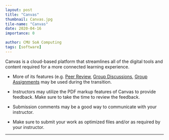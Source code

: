 ```yaml
---
layout: post
title: "Canvas"
thumbnail: Canvas.jpg
tile-name: "Canvas"
date: 2020-04-16
importance: 0

author: CMU SoA Computing
tags: [software]
---
```


Canvas is a cloud-based platform that streamlines all of the digital tools and content required for a more connected learning experience.

- More of its features (e.g. [Peer Review](https://community.canvaslms.com/docs/DOC-10256-4152719640), [Group Discussions](https://community.canvaslms.com/docs/DOC-13039-415264224), [Group Assignments](https://community.canvaslms.com/docs/DOC-10107-415254248) may be used during the transition.

- Instructors may utilize the PDF markup features of Canvas to provide feedback. Make sure to take the time to review the feedback.

- Submission comments may be a good way to communicate with your instructor.

- Make sure to submit your work as optimized files and/or as required by your instructor.

 
---